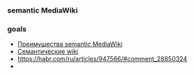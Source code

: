 ### semantic MediaWiki

### goals
- [Преимущества semantic MediaWiki](https://www.google.com/search?q=%D0%BF%D1%80%D0%B5%D0%B8%D0%BC%D1%83%D1%89%D0%B5%D1%81%D1%82%D0%B2%D0%B0+semantic+MediaWiki&newwindow=1&sca_esv=5781ecd08cb21da5&sxsrf=AE3TifP8VzsGLB_gRFdvrPyimgaLZLXLvA%3A1758175687063&ei=x6HLaKjOA726wPAPudqN0AU&ved=0ahUKEwjozZ7q0uGPAxU9HRAIHTltA1oQ4dUDCBA&uact=5&oq=%D0%BF%D1%80%D0%B5%D0%B8%D0%BC%D1%83%D1%89%D0%B5%D1%81%D1%82%D0%B2%D0%B0+semantic+MediaWiki&gs_lp=Egxnd3Mtd2l6LXNlcnAiK9C_0YDQtdC40LzRg9GJ0LXRgdGC0LLQsCBzZW1hbnRpYyBNZWRpYVdpa2kyBRAhGKABMgUQIRigATIFECEYnwUyBRAhGJ8FMgUQIRifBTIFECEYnwUyBRAhGJ8FMgUQIRifBTIFECEYnwUyBRAhGJ8FSLIMULIGWLIGcAF4AJABAJgBgAGgAYABqgEDMC4xuAEDyAEA-AEC-AEBmAICoAKbAcICCxAAGLADGKIEGIkFwgIIEAAYsAMY7wWYAwCIBgGQBgWSBwMxLjGgB7ALsgcDMC4xuAeOAcIHAzMtMsgHFA&sclient=gws-wiz-serp)
- [Семантические wiki](https://tutor-web.susu.ru/2015/04/05/semantic-mediawiki/)
- https://habr.com/ru/articles/947566/#comment_28850324
- 

